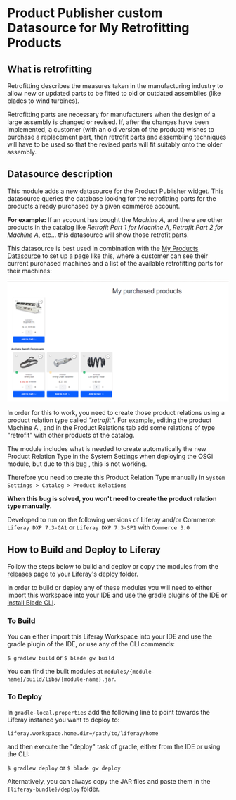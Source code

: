 # Product Publisher custom Datasource for My Retrofitting Products

## What is retrofitting
Retrofitting describes the measures taken in the manufacturing industry to allow new or updated parts to be fitted to old or outdated assemblies (like blades to wind turbines).

Retrofitting parts are necessary for manufacturers when the design of a large assembly is changed or revised. If, after the changes have been implemented, a customer (with an old version of the product) wishes to purchase a replacement part, then retrofit parts and assembling techniques will have to be used so that the revised parts will fit suitably onto the older assembly.

## Datasource description
This module adds a new datasource for the Product Publisher widget.
This datasource queries the database looking for the retrofitting parts for the products already purchased by a given commerce account.

**For example:** If an account has bought the *Machine A*, and there are other products in the catalog like *Retrofit Part 1 for Machine A*, *Retrofit Part 2 for Machine A*, etc... this datasource will show those retrofit parts.

This datasource is best used in combination with the [My Products Datasource](https://sales.liferay.com/en/web/library/-/my-purchased-products-datasource-for-product-publisher?redirect=%2Fgroup%2Flibrary%2Fdemo-assets%2F-%2Fcategories%2F323650%3Fp_r_p_resetCur%3Dtrue%26p_r_p_categoryId%3D323650) to set up a page like this, where a customer can see their current purchased machines and a list of the available retrofitting parts for their machines:

![Freelancer](retrofit-datasource.png
)



In order for this to work, you need to create those product relations using a product relation type called *"retrofit"*. For example, editing the product Machine A , and in the Product Relations tab add some relations of type "retrofit" with other products of the catalog.

The module includes what is needed to create automatically the new Product Relation Type in the System Settings when deploying the OSGi module, but due to this  [bug](https://issues.liferay.com/browse/LPS-101642) , this is not working.

Therefore you need to create this Product Relation Type manually in `System Settings > Catalog > Product Relations`  

**When this bug is solved, you won't need to create the product relation type manually.**


Developed to run on the following versions of Liferay and/or Commerce: `Liferay DXP 7.3-GA1` or `Liferay DXP 7.3-SP1` with `Commerce 3.0`


## How to Build and Deploy to Liferay

Follow the steps below to build and deploy or copy the modules from the [releases](https://github.com/danieldefrancisco-lr/liferay-73-commerce-30-workspace/releases) page to your Liferay's deploy folder.

In order to build or deploy any of these modules you will need to either import this workspace into your IDE and use the gradle plugins of the IDE or  [install Blade CLI](https://help.liferay.com/hc/en-us/articles/360028833852-Installing-Blade-CLI).

### To Build

You can either import this Liferay Workspace into your IDE and use the gradle plugin of the IDE, or use any of the CLI commands:

`$ gradlew build`
or
`$ blade gw build`

You can find the built modules at `modules/{module-name}/build/libs/{module-name}.jar`.

### To Deploy

In `gradle-local.properties` add the following line to point towards the Liferay instance you want to deploy to:
```
liferay.workspace.home.dir=/path/to/liferay/home
```
and then execute the "deploy" task of gradle, either from the IDE or using the CLI:

`$ gradlew deploy`
or
`$ blade gw deploy`

Alternatively, you can always copy the JAR files and paste them in the `{liferay-bundle}/deploy` folder.

